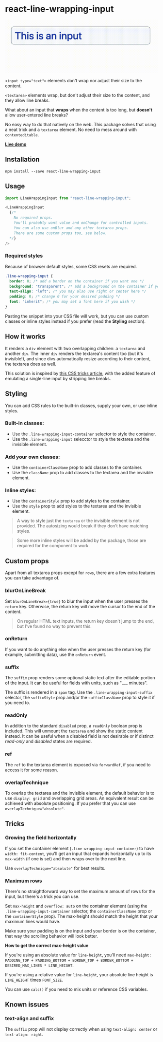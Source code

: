 # react-line-wrapping-input

![Demo GIF](./demo_gif.gif)

`<input type="text">` elements don't wrap nor adjust their size to the content.

`<textarea>` elements wrap, but don't adjust their size to the content, and they allow line breaks.

What about an input that **wraps** when the content is too long, but **doesn't** allow user-entered line breaks?

No easy way to do that natively on the web. This package solves that using a neat trick and a `textarea` element. No need to mess around with `contenteditable`.

**[Live demo](https://codesandbox.io/s/react-line-wrapping-input-examples-k53r2b)**

## Installation

```
npm install --save react-line-wrapping-input
```

## Usage

```js
import LineWrappingInput from "react-line-wrapping-input";
```

```js
<LineWrappingInput
  {/*
    No required props.
    You'll probably want value and onChange for controlled inputs.
    You can also use onBlur and any other textarea props.
    There are some custom props too, see below.
  */}
/>
```

### Required styles

Because of browser default styles, some CSS resets are required.

```css
.line-wrapping-input {
  border: 0; /* add a border on the container if you want one */
  background: "transparent"; /* add a background on the container if you want one */
  text-align: "left"; /* you may also use right or center here */
  padding: 0; /* change 0 for your desired padding */
  font: "inherit"; /* you may set a font here if you wish */
}
```

Pasting the snippet into your CSS file will work, but you can use custom classes or inline styles instead if you prefer (read the **Styling** section).

## How it works

It renders a `div` element with two overlapping children: a `textarea` and another `div`. The inner `div` renders the textarea's content too (but it's invisible!), and since divs automatically resize according to their content, the textarea does as well.

This solution is inspired by [this CSS tricks article](https://css-tricks.com/the-cleanest-trick-for-autogrowing-textareas/), with the added feature of emulating a single-line input by stripping line breaks.

## Styling

You can add CSS rules to the built-in classes, supply your own, or use inline styles.

### Built-in classes:

- Use the `.line-wrapping-input-container` selector to style the container.
- Use the `.line-wrapping-input` selecctor to style the textarea and the invisible element.

### Add your own classes:

- Use the `containerClassName` prop to add classes to the container.
- Use the `className` prop to add classes to the textarea and the invisible element.

### Inline styles:

- Use the `containerStyle` prop to add styles to the container.
- Use the `style` prop to add styles to the textarea and the invisible element.

> A way to style just the `textarea` or the invisible element is not provided. The autosizing would break if they don't have matching styles.

> Some more inline styles will be added by the package, those are required for the component to work.

## Custom props

Apart from all textarea props except for `rows`, there are a few extra features you can take advantage of.

### blurOnLineBreak

Set `blurOnLineBreak={true}` to blur the input when the user presses the `return` key. Otherwise, the return key will move the cursor to the end of the content.

> On regular HTML text inputs, the return key doesn't jump to the end, but I've found no way to prevent this.

<!-- TODO find a way to prevent return key behavior -->

### onReturn

If you want to do anything else when the user presses the return key (for example, submitting data), use the `onReturn` event.

### suffix

The `suffix` prop renders some optional static text after the editable portion of the input. It can be useful for fields with units, such as "\_\_\_ minutes".

The suffix is rendered in a `span` tag. Use the `.line-wrapping-input-suffix` selector, the `suffixStyle` prop and/or the `suffixClassName` prop to style it if you need to.

### readOnly

In addition to the standard `disabled` prop, a `readOnly` boolean prop is included. This will unmount the `textarea` and show the static content instead. It can be useful when a disabled field is not desirable or if distinct _read-only_ and _disabled_ states are required.

### ref

The `ref` to the textarea element is exposed via `forwardRef`, if you need to access it for some reason.

### overlapTechnique

To overlap the textarea and the invisible element, the default behavior is to use `display: grid` and overlapping grid areas. An equivalent result can be achieved with absolute positioning. If you prefer that you can use `overlapTechnique="absolute"`.

## Tricks

### Growing the field horizontally

If you set the container element (`.line-wrapping-input-container`) to have `width: fit-content`, you'll get an input that expands horizontally up to its `max-width` (if one is set) and then wraps over to the next line.

Use `overlapTechnique="absolute"` for best results.

### Maximum rows

There's no straightforward way to set the maximum amount of rows for the input, but there's a trick you can use.

Set `max-height` and `overflow: auto` on the container element (using the `.line-wrapping-input-container` selector, the `containerClassName` prop or the `containerStyle` prop). The max-height should match the height that your maximum lines would have.

Make sure your padding is on the input and your border is on the container, that way the scrolling behavior will look better.

**How to get the correct max-height value**

If you're using an absolute value for `line-height`, you'll need `max-height: PADDING_TOP + PADDING_BOTTOM + BORDER_TOP + BORDER_BOTTOM + DESIRED_MAX_LINES * LINE_HEIGHT`.

If you're using a relative value for `line-height`, your absolute line height is `LINE_HEIGHT` times `FONT_SIZE`.

You can use `calc()` if you need to mix units or reference CSS variables.

## Known issues

### text-align and suffix

The `suffix` prop will not display correctly when using `text-align: center` or `text-align: right`.
